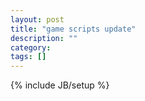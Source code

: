 ```yaml
---
layout: post
title: "game scripts update"
description: ""
category: 
tags: []
---
```

{% include JB/setup %}
